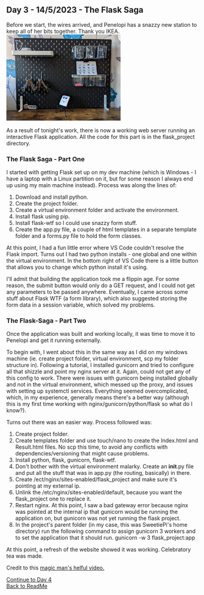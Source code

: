 ## Day 3 - 14/5/2023 - The Flask Saga
Before we start, the wires arrived, and Penelopi has a snazzy new station to keep all of her bits together. Thank you IKEA. <br>
<img src="/Images/PenelopiStation.jpg" width="300">

As a result of tonight's work, there is now a working web server running an interactive Flask application. All the code for this part is in the flask_project directory. 

### The Flask Saga - Part One
I started with getting Flask set up on my dev machine (which is Windows - I have a laptop with a Linux partition on it, but for some reason I always end up using my main machine instead). Process was along the lines of: 

1. Download and install python. 
2. Create the project folder.
3. Create a virtual environment folder and activate the environment. 
4. Install flask using pip. 
5. Install flask-wtf so I could use snazzy form stuff. 
6. Create the app.py file, a couple of html templates in a separate template folder and a forms.py file to hold the form classes.

At this point, I had a fun little error where VS Code couldn't resolve the Flask import. Turns out I had two python installs - one global and one within the virtual environment. In the bottom right of VS Code there is a little button that allows you to change which python install it's using.

I'll admit that building the application took me a flippin age. For some reason, the submit button would only do a GET request, and I could not get any parameters to be passed anywhere. Eventually, I came across some stuff about Flask WTF (a form library), which also suggested storing the form data in a session variable, which solved my problems. 


### The Flask-Saga - Part Two
Once the application was built and working locally, it was time to move it to Penelopi and get it running externally.

To begin with, I went about this in the same way as I did on my windows machine (ie. create project folder, virtual environment, scp my folder structure in). Following a tutorial, I installed gunicorn and tried to configure all that shizzle and point my nginx server at it. Again, could not get any of this config to work. There were issues with gunicorn being installed globally and not in the virtual environment, which messed up the proxy, and issues with setting up systemctl services. Everything seemed overcomplicated, which, in my experience, generally means there's a better way (although this is my first time working with nginx/gunicorn/python/flask so what do I know?).

Turns out there was an easier way. Process followed was: 
1. Create project folder. 
2. Create templates folder and use touch/nano to create the Index.html and Result.html files. No scp this time, to avoid any conflicts with dependencies/versioning that might cause problems. 
3. Install python, flask, gunicorn, flask-wtf.
4. Don't bother with the virtual environment malarky. Create an __init__.py file and put all the stuff that was in app.py (the routing, basically) in there. 
5. Create /ect/nginx/sites-enabled/flask_project and make sure it's pointing at my external ip. 
6. Unlink the /etc/nginx/sites-enabled/default, because you want the flask_project one to replace it. 
7. Restart nginx. At this point, I saw a bad gateway error because nginx was pointed at the internal ip that gunicorn would be running the application on, but gunicorn was not yet running the flask project. 
8. In the project's parent folder (in my case, this was SweetiePi's home directory) run the following command to assign gunicorn 3 workers and to set the application that it should run. 
	gunicorn -w 3 flask_project:app
	
At this point, a refresh of the website showed it was working. Celebratory tea was made. 

Credit to this <a href="https://www.youtube.com/watch?v=KgAtZ1LlNiQ&ab_channel=Linode">magic man's helful video.</a>


[Continue to Day 4](/Blogs/5-May2023/2023.05.20.md)  
[Back to ReadMe](/README.md)
